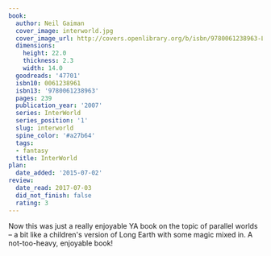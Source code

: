```yaml
---
book:
  author: Neil Gaiman
  cover_image: interworld.jpg
  cover_image_url: http://covers.openlibrary.org/b/isbn/9780061238963-L.jpg
  dimensions:
    height: 22.0
    thickness: 2.3
    width: 14.0
  goodreads: '47701'
  isbn10: 0061238961
  isbn13: '9780061238963'
  pages: 239
  publication_year: '2007'
  series: InterWorld
  series_position: '1'
  slug: interworld
  spine_color: '#a27b64'
  tags:
  - fantasy
  title: InterWorld
plan:
  date_added: '2015-07-02'
review:
  date_read: 2017-07-03
  did_not_finish: false
  rating: 3
---
```


Now this was just a really enjoyable YA book on the topic of parallel worlds – a bit like a children's version of Long Earth with some magic mixed in. A not-too-heavy, enjoyable book!
